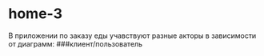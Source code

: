 # home-3
В приложении по заказу еды учавствуют разные акторы в зависимости от диаграмм: ###клиент/пользователь
